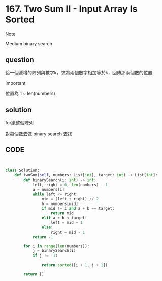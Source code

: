 # 167. Two Sum II - Input Array Is Sorted


>[!note]
> Medium
> binary search

## question

給一個遞增的陣列與數字k，求將兩個數字相加等於k，回傳那兩個數的位置

>[!important]
> 位置為 1 ~ len(numbers)


## solution

for跑整個陣列

對每個數去做 binary search 去找

## CODE

```py


class Solution:
    def twoSum(self, numbers: List[int], target: int) -> List[int]:
        def binarySearch(i: int) -> int:
            left, right = 0, len(numbers) - 1
            a = numbers[i]
            while left <= right:
                mid = (left + right) // 2
                b = numbers[mid]
                if mid != i and a + b == target:
                    return mid
                elif a + b < target:
                    left = mid + 1
                else:
                    right = mid - 1
            return -1

        for i in range(len(numbers)):
            j = binarySearch(i)
            if j != -1:
                
                return sorted([i + 1, j + 1])

        return []

```
